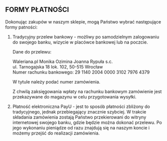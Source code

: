 ## FORMY PŁATNOŚCI

Dokonując zakupów w naszym sklepie, mogą Państwo wybrać następujące formy patności:
1. Tradycyjny przelew bankowy - możliwy po samodzielnym zalogowaniu do swojego banku, wizycie w placówce bankowej lub na poczcie.

    Dane do przelewu:
    
    Waleriana.pl Monika Ozimina Joanna Rypuła s.c.    
    ul. Tarnogajska 18 lok. 102, 50-515 Wrocław  
    Numer rachunku bankowego: 29 1140 2004 0000 3102 7976 4379
    
    W  tytule należy podać numer zamówienia. 
    
    Z chwilą zaksięgowania wpłaty na rachunku bankowym zamówienie jest przekazywane do magazynu w celu przygotowania wysyłki.

2. Płatność elektroniczna PayU - jest to sposób płatności zbliżony do tradycyjnego, jednak przebiegający znacznie szybciej. W trakcie składania zamówienia zostają Państwo przekierowani do witryny internetowej swojego banku, gdzie będzie można dokonać przelewu. Po jego wykonaniu pieniądze od razu znajdują się na naszym koncie i możemy przejść do realizacji zamówienia.
